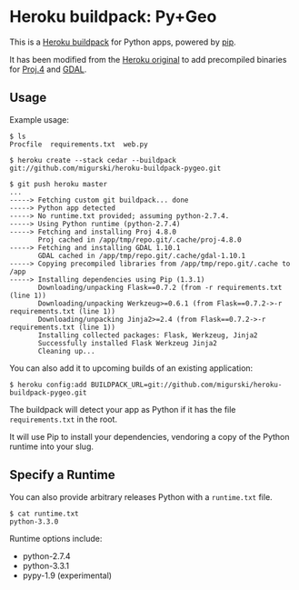 Heroku buildpack: Py+Geo
========================

This is a [Heroku buildpack](http://devcenter.heroku.com/articles/buildpacks) for Python apps, powered by [pip](http://www.pip-installer.org/).

It has been modified from the [Heroku original](https://github.com/heroku/heroku-buildpack-python) to add precompiled binaries for [Proj.4](http://trac.osgeo.org/proj/) and [GDAL](http://trac.osgeo.org/gdal/).

Usage
-----

Example usage:

    $ ls
    Procfile  requirements.txt  web.py

    $ heroku create --stack cedar --buildpack git://github.com/migurski/heroku-buildpack-pygeo.git

    $ git push heroku master
    ...
    -----> Fetching custom git buildpack... done
    -----> Python app detected
    -----> No runtime.txt provided; assuming python-2.7.4.
    -----> Using Python runtime (python-2.7.4)
    -----> Fetching and installing Proj 4.8.0
           Proj cached in /app/tmp/repo.git/.cache/proj-4.8.0
    -----> Fetching and installing GDAL 1.10.1
           GDAL cached in /app/tmp/repo.git/.cache/gdal-1.10.1
    -----> Copying precompiled libraries from /app/tmp/repo.git/.cache to /app
    -----> Installing dependencies using Pip (1.3.1)
           Downloading/unpacking Flask==0.7.2 (from -r requirements.txt (line 1))
           Downloading/unpacking Werkzeug>=0.6.1 (from Flask==0.7.2->-r requirements.txt (line 1))
           Downloading/unpacking Jinja2>=2.4 (from Flask==0.7.2->-r requirements.txt (line 1))
           Installing collected packages: Flask, Werkzeug, Jinja2
           Successfully installed Flask Werkzeug Jinja2
           Cleaning up...

You can also add it to upcoming builds of an existing application:

    $ heroku config:add BUILDPACK_URL=git://github.com/migurski/heroku-buildpack-pygeo.git

The buildpack will detect your app as Python if it has the file `requirements.txt` in the root. 

It will use Pip to install your dependencies, vendoring a copy of the Python runtime into your slug. 

Specify a Runtime
-----------------

You can also provide arbitrary releases Python with a `runtime.txt` file.

    $ cat runtime.txt
    python-3.3.0
    
Runtime options include:

- python-2.7.4
- python-3.3.1
- pypy-1.9 (experimental)
